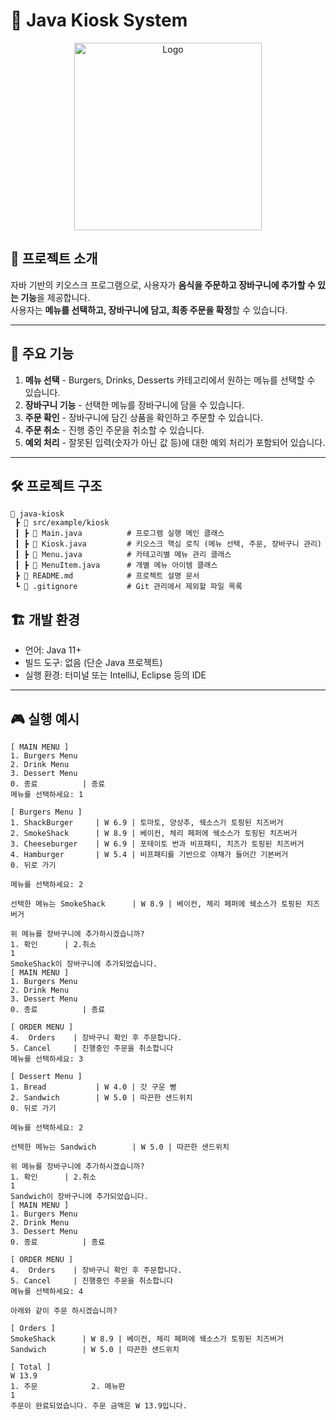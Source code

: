 # 🍔 Java Kiosk System
<p align="center">
  <img src="https://www.urbanbrush.net/web/wp-content/uploads/edd/2022/10/urbanbrush-20221019132138346764.jpg" alt="Logo" width="300" height="300">
</p>

## 📌 프로젝트 소개

자바 기반의 키오스크 프로그램으로, 사용자가 **음식을 주문하고 장바구니에 추가할 수 있는 기능**을 제공합니다.  
사용자는 **메뉴를 선택하고, 장바구니에 담고, 최종 주문을 확정**할 수 있습니다.

---

## 🚀 주요 기능
1. **메뉴 선택** - Burgers, Drinks, Desserts 카테고리에서 원하는 메뉴를 선택할 수 있습니다.  
2. **장바구니 기능** - 선택한 메뉴를 장바구니에 담을 수 있습니다.  
3. **주문 확인** - 장바구니에 담긴 상품을 확인하고 주문할 수 있습니다.  
4. **주문 취소** - 진행 중인 주문을 취소할 수 있습니다.  
5. **예외 처리** - 잘못된 입력(숫자가 아닌 값 등)에 대한 예외 처리가 포함되어 있습니다.  

---

## 🛠 프로젝트 구조
```
📂 java-kiosk
 ┣ 📂 src/example/kiosk
 ┃ ┣ 📜 Main.java          # 프로그램 실행 메인 클래스
 ┃ ┣ 📜 Kiosk.java         # 키오스크 핵심 로직 (메뉴 선택, 주문, 장바구니 관리)
 ┃ ┣ 📜 Menu.java          # 카테고리별 메뉴 관리 클래스
 ┃ ┣ 📜 MenuItem.java      # 개별 메뉴 아이템 클래스
 ┣ 📜 README.md            # 프로젝트 설명 문서
 ┗ 📜 .gitignore           # Git 관리에서 제외할 파일 목록

```

## 🏗 개발 환경
- 언어: Java 11+
- 빌드 도구: 없음 (단순 Java 프로젝트)
- 실행 환경: 터미널 또는 IntelliJ, Eclipse 등의 IDE

---
  
## 🎮 실행 예시
```
[ MAIN MENU ]
1. Burgers Menu
2. Drink Menu
3. Dessert Menu
0. 종료          | 종료
메뉴를 선택하세요: 1

[ Burgers Menu ]
1. ShackBurger     | W 6.9 | 토마토, 양상추, 쉑소스가 토핑된 치즈버거
2. SmokeShack      | W 8.9 | 베이컨, 체리 페퍼에 쉑소스가 토핑된 치즈버거
3. Cheeseburger    | W 6.9 | 포테이토 번과 비프패티, 치즈가 토핑된 치즈버거
4. Hamburger       | W 5.4 | 비프패티를 기반으로 야채가 들어간 기본버거
0. 뒤로 가기

메뉴를 선택하세요: 2

선택한 메뉴는 SmokeShack      | W 8.9 | 베이컨, 체리 페퍼에 쉑소스가 토핑된 치즈버거

위 메뉴를 장바구니에 추가하시겠습니까? 
1. 확인      | 2.취소  
1
SmokeShack이 장바구니에 추가되었습니다.
[ MAIN MENU ]
1. Burgers Menu
2. Drink Menu
3. Dessert Menu
0. 종료          | 종료

[ ORDER MENU ]
4.  Orders    | 장바구니 확인 후 주문합니다. 
5. Cancel     | 진행중인 주문을 취소합니다
메뉴를 선택하세요: 3

[ Dessert Menu ]
1. Bread           | W 4.0 | 갓 구운 빵
2. Sandwich        | W 5.0 | 따끈한 샌드위치
0. 뒤로 가기

메뉴를 선택하세요: 2

선택한 메뉴는 Sandwich        | W 5.0 | 따끈한 샌드위치

위 메뉴를 장바구니에 추가하시겠습니까? 
1. 확인      | 2.취소  
1
Sandwich이 장바구니에 추가되었습니다.
[ MAIN MENU ]
1. Burgers Menu
2. Drink Menu
3. Dessert Menu
0. 종료          | 종료

[ ORDER MENU ]
4.  Orders    | 장바구니 확인 후 주문합니다. 
5. Cancel     | 진행중인 주문을 취소합니다
메뉴를 선택하세요: 4

아래와 같이 주문 하시겠습니까?

[ Orders ]
SmokeShack      | W 8.9 | 베이컨, 체리 페퍼에 쉑소스가 토핑된 치즈버거
Sandwich        | W 5.0 | 따끈한 샌드위치

[ Total ]
W 13.9
1. 주문            2. 메뉴판
1
주문이 완료되었습니다. 주문 금액은 W 13.9입니다.
```
